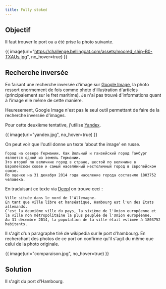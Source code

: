 ```yaml
---
title: Fully stoked
---
```


## Objectif

Il faut trouver le port ou a été prise la photo suivante.

{{ image(url="https://challenge.bellingcat.com/assets/moored_ship-B0-TXAUs.jpg", no_hover=true) }}

## Recherche inversée

En faisant une recherche inversée d'image sur [Google Image](https://images.google.com), la photo ressort enormement de fois comme photo d'illustration d'articles (principalement sur le fret maritime). Je n'ai pas trouvé d'informations quant à l'image elle même de cette manière.

Heuresement, Google Image n'est pas le seul outil permettant de faire de la recherche inversée d'images.


Pour cette deuxième tentative, j'utilise [Yandex](https://yandex.com/).

{{ image(url="yandex.jpg", no_hover=true) }}

On peut voir que l'outil donne un texte 'about the image' en russe.

```
Город на севере Германии. Как Вольный и ганзейский город Гамбург является одной из земель Германии.
Это второй по величине город в стране, шестой по величине в Европейском союзе и самый населённый нестоличный город в Европейском союзе.
По оценке на 31 декабря 2014 года население города составило 1803752 человека.
```

En traduisant ce texte via [Deepl](https://www.deepl.com) on trouve ceci :

```
Ville située dans le nord de l'Allemagne.
En tant que ville libre et hanséatique, Hambourg est l'un des États allemands.
C'est la deuxième ville du pays, la sixième de l'Union européenne et la ville non métropolitaine la plus peuplée de l'Union européenne.
Au 31 décembre 2014, la population de la ville était estimée à 1803752 habitants.
```

Il s'agit d'un paragraphe tiré de wikipedia sur le port d'hambourg. En recherchant des photos de ce port on confirme qu'il s'agit du même que celui de la photo originale.

{{ image(url="comparaison.jpg", no_hover=true) }}

## Solution

Il s'agit du port d'Hambourg.